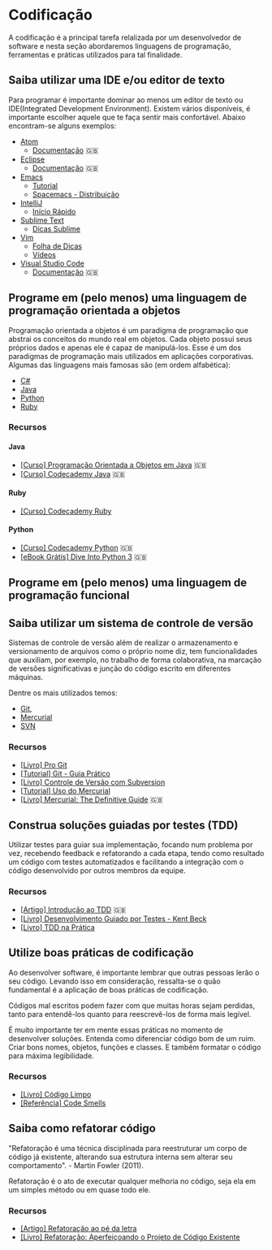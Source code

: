 # Codificação

A codificação é a principal tarefa relalizada por um desenvolvedor
de software e nesta seção abordaremos linguagens de programação,
ferramentas e práticas utilizados para tal finalidade.

<!-- toc -->

## Saiba utilizar uma IDE e/ou editor de texto

Para programar é importante dominar ao menos um editor de texto
ou IDE(Integrated Development Environment).
Existem vários disponíveis, é importante escolher aquele que te
faça sentir mais confortável. Abaixo encontram-se alguns exemplos:

* [Atom](https://atom.io/)
  * [Documentação](https://atom.io/docs) :uk:
* [Eclipse](http://www.eclipse.org/)
  * [Documentação](http://www.eclipse.org/documentation) :uk:
* [Emacs](https://www.gnu.org/software/emacs/)
  * [Tutorial](https://www.emacswiki.org/emacs/NovatoNoEmacs)
  * [Spacemacs - Distribuição](http://spacemacs.org/)
* [IntelliJ](https://www.jetbrains.com/)
  * [Início Rápido](https://confluence.jetbrains.com/pages/viewpage.action?pageId=54919977)
* [Sublime Text](https://www.sublimetext.com/)
  * [Dicas Sublime](http://sublimetextdicas.com.br/)
* [Vim](http://www.vim.org/)
  * [Folha de Dicas](http://vim.rtorr.com/lang/pt_br/)
  * [Vídeos](https://www.youtube.com/playlist?list=PLlPy1OAvxKmQ__RPeTrjpmvuMB73re4HL)
* [Visual Studio Code](https://code.visualstudio.com/)
  * [Documentação](https://code.visualstudio.com/docs/) :uk:

## Programe em (pelo menos) uma linguagem de programação orientada a objetos

Programação orientada a objetos é um paradigma de programação que
abstrai os conceitos do mundo real em objetos. Cada objeto possui
seus próprios dados e apenas ele é capaz de manipulá-los.
Esse é um dos paradigmas de programação mais utilizados em aplicações
corporativas. Algumas das linguagens mais famosas são (em ordem
alfabética):

* [C#](https://www.microsoft.com/net)
* [Java](https://java.net)
* [Python](https://www.python.org)
* [Ruby](https://www.ruby-lang.org)

### Recursos

#### Java

* [[Curso] Programação Orientada a Objetos em Java](https://www.coursera.org/learn/object-oriented-java)
  :uk:
* [[Curso] Codecademy Java](https://www.codecademy.com/learn/learn-java) :uk:

#### Ruby

* [[Curso] Codecademy Ruby](https://www.codecademy.com/pt-BR/learn/ruby)

#### Python

* [[Curso] Codecademy Python](https://www.codecademy.com/pt-BR/learn/python) :uk:
* [[eBook Grátis] Dive Into Python 3](http://www.diveintopython3.net/) :uk:

## Programe em (pelo menos) uma linguagem de programação funcional

## Saiba utilizar um sistema de controle de versão

Sistemas de controle de versão além de realizar o armazenamento e
versionamento de arquivos como o próprio nome diz, tem funcionalidades
que auxiliam, por exemplo, no trabalho de forma colaborativa,
na marcação de versões significativas e junção do código escrito em
diferentes máquinas.

Dentre os mais utilizados temos:

* [Git](https://git-scm.com/),
* [Mercurial](https://www.mercurial-scm.org/)
* [SVN](https://subversion.apache.org/)

### Recursos

* [[Livro] Pro Git](https://git-scm.com/book/pt-br/v1)
* [[Tutorial] Git - Guia Prático](https://rogerdudler.github.io/git-guide/index.pt_BR.html)
* [[Livro] Controle de Versão com Subversion](https://code.google.com/archive/p/svnbook-pt-br/)
* [[Tutorial] Uso do Mercurial](https://www.mercurial-scm.org/wiki/BrazilianPortugueseTutorial)
* [[Livro] Mercurial: The Definitive Guide](http://hgbook.red-bean.com/) :uk:

## Construa soluções guiadas por testes (TDD)

Utilizar testes para guiar sua implementação, focando num problema por vez,
recebendo feedback e refatorando a cada etapa, tendo como resultado um código
com testes automatizados e facilitando a integração com o código desenvolvido
por outros membros da equipe.

### Recursos

* [[Artigo] Introdução ao TDD](http://martinfowler.com/bliki/TestDrivenDevelopment.html)
  :uk:
* [[Livro] Desenvolvimento Guiado por Testes - Kent Beck](https://www.amazon.com.br/TDD-Desenvolvimento-Guiado-por-Testes/dp/857780724X/)
* [[Livro] TDD na Prática](https://www.amazon.com.br/TDD-na-Pr%C3%A1tica-Camilo-Lopes/dp/853990327X/)

## Utilize boas práticas de codificação

Ao desenvolver software, é importante lembrar que outras pessoas lerão o seu
código. Levando isso em consideração, ressalta-se o quão fundamental é a aplicação
de boas práticas de codificação.

Códigos mal escritos podem fazer com que muitas horas sejam perdidas, tanto para
entendê-los quanto para reescrevê-los de forma mais legível.

É muito importante ter em mente essas práticas no momento de desenvolver soluções.
Entenda como diferenciar código bom de um ruim. Criar bons nomes, objetos,
funções e classes. E também formatar o código para máxima legibilidade.

### Recursos

* [[Livro] Código Limpo](https://www.amazon.com.br/C%C3%B3digo-Limpo-Habilidades-Pr%C3%A1ticas-Software/dp/8576082675/)
* [[Referência] Code Smells](https://sourcemaking.com/refactoring/smells)

## Saiba como refatorar código

"Refatoração é uma técnica disciplinada para reestruturar um corpo de código já
existente, alterando sua estrutura interna sem alterar seu comportamento". -
Martin Fowler (2011).

Refatoração é o ato de executar qualquer melhoria no código, seja ela em um
simples método ou em quase todo ele.

### Recursos

* [[Artigo] Refatoração ao pé da letra](https://www.thoughtworks.com/pt/insights/blog/refactoring-book)
* [[Livro] Refatoração: Aperfeiçoando o Projeto de Código Existente](https://www.amazon.com.br/Refatora%C3%A7%C3%A3o-Aperfei%C3%A7oando-Projeto-C%C3%B3digo-Existente-ebook/dp/B019IZK89A/)
